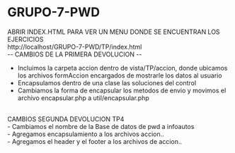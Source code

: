 # GRUPO-7-PWD

ABRIR INDEX.HTML PARA VER UN MENU DONDE SE ENCUENTRAN LOS EJERCICIOS
<br>
http://localhost/GRUPO-7-PWD/TP/index.html
<br>
-- CAMBIOS DE LA PRIMERA DEVOLUCION --
<br>

- Incluimos la carpeta accion dentro de vista/TP/accion, donde ubicamos los archivos formAccion encargados de mostrarle los datos al usuario
  <br>
- Encapsulamos dentro de una clase las soluciones del control
  <br>
- Cambiamos la forma de encapsular los metodos de envio y movimos el archivo encapsular.php a util/encapsular.php
 <br>
 CAMBIOS SEGUNDA DEVOLUCION TP4
  <br>
  - Cambiamos el nombre de la Base de datos de pwd a infoautos
   <br>
  - Agregamos encapsulamiento a los archivos accion..
   <br>
  - Agregamos el header y el footer a los archivos de accion..
